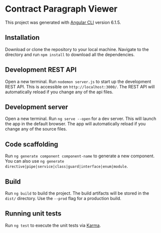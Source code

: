 # Contract Paragraph Viewer

This project was generated with [Angular CLI](https://github.com/angular/angular-cli) version 6.1.5.

## Installation

Download or clone the repository to your local machine. Navigate to the directory and run `npm install` to download all the dependencies.

## Development REST API

Open a new terminal. Run `nodemon server.js` to start up the development REST API. This is accessible on `http://localhost:3000/`. The REST API will automatically reload if you change any of the api files.

## Development server

Open a new terminal. Run `ng serve --open` for a dev server. This will launch the app in the default browser. The app will automatically reload if you change any of the source files.

## Code scaffolding

Run `ng generate component component-name` to generate a new component. You can also use `ng generate directive|pipe|service|class|guard|interface|enum|module`.

## Build

Run `ng build` to build the project. The build artifacts will be stored in the `dist/` directory. Use the `--prod` flag for a production build.

## Running unit tests

Run `ng test` to execute the unit tests via [Karma](https://karma-runner.github.io).
